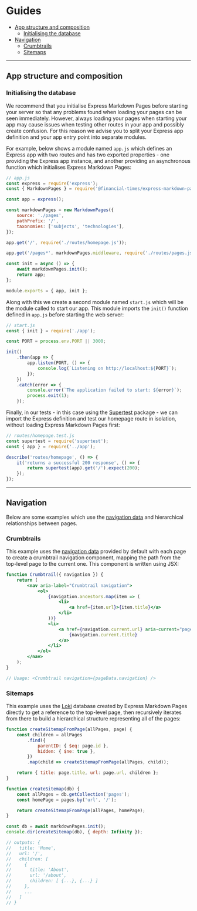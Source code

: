 # Guides

-   [App structure and composition](#app-structure-and-composition)
    -   [Initialising the database](#initialising-the-database)
-   [Navigation](#navigation)
    -   [Crumbtrails](#crumbtrails)
    -   [Sitemaps](#sitemaps)

---

## App structure and composition

### Initialising the database

We recommend that you initialise Express Markdown Pages before starting your server so that any problems found when loading your pages can be seen immediately. However, always loading your pages when starting your app may cause issues when testing other routes in your app and possibly create confusion. For this reason we advise you to split your Express app definition and your app entry point into separate modules.

For example, below shows a module named `app.js` which defines an Express app with two routes and has two exported properties - one providing the Express app instance, and another providing an asynchronous function which initialises Express Markdown Pages:

```js
// app.js
const express = require('express');
const { MarkdownPages } = require('@financial-times/express-markdown-pages');

const app = express();

const markdownPages = new MarkdownPages({
	source: './pages',
	pathPrefix: '/',
	taxonomies: ['subjects', 'technologies'],
});

app.get('/', require('./routes/homepage.js'));

app.get('/pages*', markdownPages.middleware, require('./routes/pages.js'));

const init = async () => {
	await markdownPages.init();
	return app;
};

module.exports = { app, init };
```

Along with this we create a second module named `start.js` which will be the module called to start our app. This module imports the `init()` function defined in `app.js` before starting the web server:

```js
// start.js
const { init } = require('./app');

const PORT = process.env.PORT || 3000;

init()
	.then(app => {
		app.listen(PORT, () => {
			console.log(`Listening on http://localhost:${PORT}`);
		});
	})
	.catch(error => {
		console.error(`The application failed to start: ${error}`);
		process.exit(1);
	});
```

Finally, in our tests - in this case using the [Supertest](https://www.npmjs.com/package/supertest) package - we can import the Express definition and test our homepage route in isolation, without loading Express Markdown Pages first:

```js
// routes/homepage.test.js
const supertest = require('supertest');
const { app } = require('../app');

describe('routes/homepage', () => {
	it('returns a successful 200 response', () => {
		return supertest(app).get('/').expect(200);
	});
});
```

---

## Navigation

Below are some examples which use the [navigation data](jsdoc.md#navigation) and hierarchical relationships between pages.

### Crumbtrails

This example uses the [navigation data](jsdoc.md#navigation) provided by default with each page to create a crumbtrail navigation component, mapping the path from the top-level page to the current one. This component is written using JSX:

```jsx
function Crumbtrail({ navigation }) {
	return (
		<nav aria-label="Crumbtrail navigation">
			<ol>
				{navigation.ancestors.map(item => (
					<li>
						<a href={item.url}>{item.title}</a>
					</li>
				))}
				<li>
					<a href={navigation.current.url} aria-current="page">
						{navigation.current.title}
					</a>
				</li>
			</ol>
		</nav>
	);
}

// Usage: <Crumbtrail navigation={pageData.navigation} />
```

### Sitemaps

This example uses the [Loki](http://techfort.github.io/LokiJS/) database created by Express Markdown Pages directly to get a reference to the top-level page, then recursively iterates from there to build a hierarchical structure representing all of the pages:

```js
function createSitemapFromPage(allPages, page) {
	const children = allPages
		.find({
			parentID: { $eq: page.id },
			hidden: { $ne: true },
		})
		.map(child => createSitemapFromPage(allPages, child));

	return { title: page.title, url: page.url, children };
}

function createSitemap(db) {
	const allPages = db.getCollection('pages');
	const homePage = pages.by('url', '/');

	return createSitemapFromPage(allPages, homePage);
}

const db = await markdownPages.init();
console.dir(createSitemap(db), { depth: Infinity });

// outputs: {
//   title: 'Home',
//   url: '/',
//   children: [
//     {
//       title: 'About',
//       url: '/about',
//       children: [ {...}, {...} ]
//     },
//     ...
//   ]
// }
```
